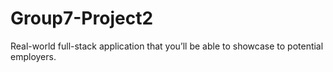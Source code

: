 # Group7-Project2
Real-world full-stack application that you’ll be able to showcase to potential employers.
